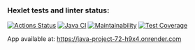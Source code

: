 ### Hexlet tests and linter status:
[![Actions Status](https://github.com/Busyg/java-project-72/actions/workflows/hexlet-check.yml/badge.svg)](https://github.com/Busyg/java-project-72/actions)
[![Java CI](https://github.com/Busyg/java-project-72/actions/workflows/gradle.yml/badge.svg)](https://github.com/Busyg/java-project-72/actions/workflows/gradle.yml)
[![Maintainability](https://api.codeclimate.com/v1/badges/2c94877543c9f6645154/maintainability)](https://codeclimate.com/github/Busyg/java-project-72/maintainability)
[![Test Coverage](https://api.codeclimate.com/v1/badges/2c94877543c9f6645154/test_coverage)](https://codeclimate.com/github/Busyg/java-project-72/test_coverage)

App available at: https://java-project-72-h9x4.onrender.com
